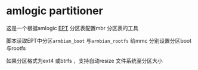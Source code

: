 # amlogic partitioner 

这是一个根据amlogic [EPT](https://7ji.github.io/embedded/2022/11/11/ept-with-ampart.html) 分区表配置mbr 分区表的工具

脚本读取EPT中分区`armbian_boot` 与`armbian_rootfs` 给mmc 分别设置分区boot 与rootfs

如果分区格式为ext4 或btrfs ，支持自动resize 文件系统至分区大小

